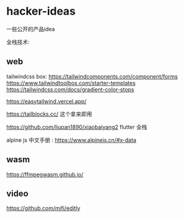 # hacker-ideas
一些公开的产品idea

全栈技术:

## web

tailwindcss box: 
https://tailwindcomponents.com/component/forms  https://www.tailwindtoolbox.com/starter-templates  https://tailwindcss.com/docs/gradient-color-stops 

https://easytailwind.vercel.app/   

https://tailblocks.cc/  这个拿来即用

https://github.com/liupan1890/xiaobaiyang2   flutter 全栈

alpine js 中文手册 : https://www.alpinejs.cn/#x-data

## wasm

https://ffmpegwasm.github.io/

## video

https://github.com/mifi/editly
